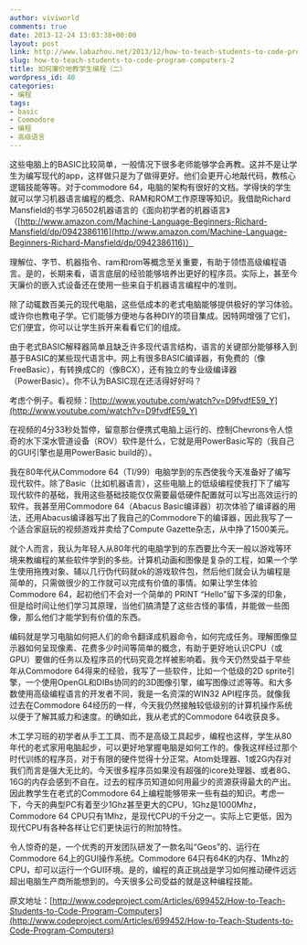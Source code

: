 ```yaml
---
author: viviworld
comments: true
date: 2013-12-24 13:03:38+00:00
layout: post
link: http://www.labazhou.net/2013/12/how-to-teach-students-to-code-program-computers-2/
slug: how-to-teach-students-to-code-program-computers-2
title: 如何廉价地教学生编程（二）
wordpress_id: 40
categories:
- 编程
tags:
- basic
- Commodore
- 编程
- 高级语言
---
```


这些电脑上的BASIC比较简单，一般情况下很多老师能够学会再教。这并不是让学生为编写现代的app，这样做只是为了做得更好。他们会更开心地敲代码，教核心逻辑技能等等。对于commodore 64，电脑的架构有很好的文档。学得快的学生就可以学习机器语言编程的概念、RAM和ROM工作原理等知识。我借助Richard Mansfield的书学习6502机器语言的《面向初学者的机器语言》（[http://www.amazon.com/Machine-Language-Beginners-Richard-Mansfield/dp/0942386116](http://www.amazon.com/Machine-Language-Beginners-Richard-Mansfield/dp/0942386116)）

理解位、字节、机器指令、ram和rom等概念至关重要，有助于领悟高级编程语言。是的，长期来看，语言底层的经验能够培养出更好的程序员。实际上，甚至今天廉价的嵌入式设备还在使用一些来自于机器语言编程中的准则。

除了动辄数百美元的现代电脑，这些低成本的老式电脑能够提供极好的学习体验。或许你也教电子学。它们能够方便地与各种DIY的项目集成。因特网增强了它们，它们便宜，你可以让学生拆开来看看它们的组成。

由于老式BASIC解释器简单且缺乏许多现代语言结构，语言的关键部分能够移入到基于BASIC的某些现代语言中。网上有很多BASIC编译器，有免费的（像FreeBasic），有转换成C的（像BCX），还有独立的专业级编译器（PowerBasic）。你不认为BASIC现在还活得好好吗？

考虑个例子。看视频：[http://www.youtube.com/watch?v=D9fvdfE59_Y](http://www.youtube.com/watch?v=D9fvdfE59_Y)

在视频的4分33秒处暂停，留意那台便携式电脑上运行的、控制Chevrons令人惊奇的水下深水管道设备（ROV）软件是什么，它就是用PowerBasic写的（我自己的GUI引擎也是用PowerBasic build的）。

我在80年代从Commodore 64（TI/99）电脑学到的东西使我今天准备好了编写现代软件。除了Basic（比如机器语言），这些电脑上的低级编程使我打下了编写现代软件的基础，我用这些基础技能仅仅需要最低硬件配置就可以写出高效运行的软件。我甚至用Commodore 64（Abacus Basic编译器）初次体验了编译器的用法，还用Abacus编译器写出了我自己的Commodore下的编译器，因此我写了一个适合家庭玩的视频游戏并卖给了Compute Gazette杂志，从中挣了1500美元。

就个人而言，我认为年轻人从80年代的电脑学到的东西要比今天一般以游戏等环境来教编程的某些软件学到的多些。计算机动画和图像是复杂的工程，如果一个学生使用拖拽对象、辅以几行伪代码就ok的游戏软件包，然后他们就会认为编程是简单的，只需做很少的工作就可以完成有价值的事情。如果让学生体验Commodore 64，起初他们不会对一个简单的 PRINT “Hello”留下多深的印象，但是给时间让他们学习其原理，当他们搞清楚了这些古怪的事情，并能做一些图像，那么他们才能学到有价值的东西。

编码就是学习电脑如何把人们的命令翻译成机器命令，如何完成任务。理解图像显示器如何呈现像素、花费多少时间等简单的概念，有助于更好地认识CPU（或GPU）要做的任务以及程序员的代码究竟怎样被影响着。我今天仍然受益于早些年从Commodore 64得来的经验，我写了一些软件，比如一个低级的2D sprite引擎，一个使用OpenGL和DIBs协同的的3D图像引擎，编写图像过滤等等。和大多数使用高级编程语言的开发者不同，我是一名资深的WIN32 API程序员。就像我过去在Commodore 64经历的一样，今天我仍然接触较低级别的计算机操作系统以便于了解其威力和速度。的确如此，我从老式的Commodore 64收获良多。

木工学习班的初学者从手工工具、而不是高级工具起步，编程也这样，学生从80年代的老式家用电脑起步，可以更好地掌握电脑是如何工作的。像我这样经过那个时代训练的程序员，对于有限的硬件觉得十分正常。Atom处理器、1或2G内存对我们而言是强大无比的。今天很多程序员如果没有超强的icore处理器、或者8G、16G的内存会感到不自在。过去的程序员知道如何用最少的资源获得最大的产出。因此教学生在老式的Commodore 64上编程能够带来一些有益的知识。考虑一下，今天的典型PC有着至少1Ghz甚至更大的CPU，1Ghz是1000Mhz，Commodore 64 CPU只有1Mhz，是现代CPU的千分之一。实际上它更低，因为现代CPU有各种各样让它们更快运行的附加特性。

令人惊奇的是，一个优秀的开发团队研发了一款名叫“Geos”的、运行在Commodore 64上的GUI操作系统。Commodore 64只有64K的内存、1Mhz的CPU，却可以运行一个GUI环境。是的，编程的真正挑战是学习如何推动硬件远远超出电脑生产商所能想到的。今天很多公司受益的就是这种编程技能。

  


原文地址：[http://www.codeproject.com/Articles/699452/How-to-Teach-Students-to-Code-Program-Computers](http://www.codeproject.com/Articles/699452/How-to-Teach-Students-to-Code-Program-Computers)
